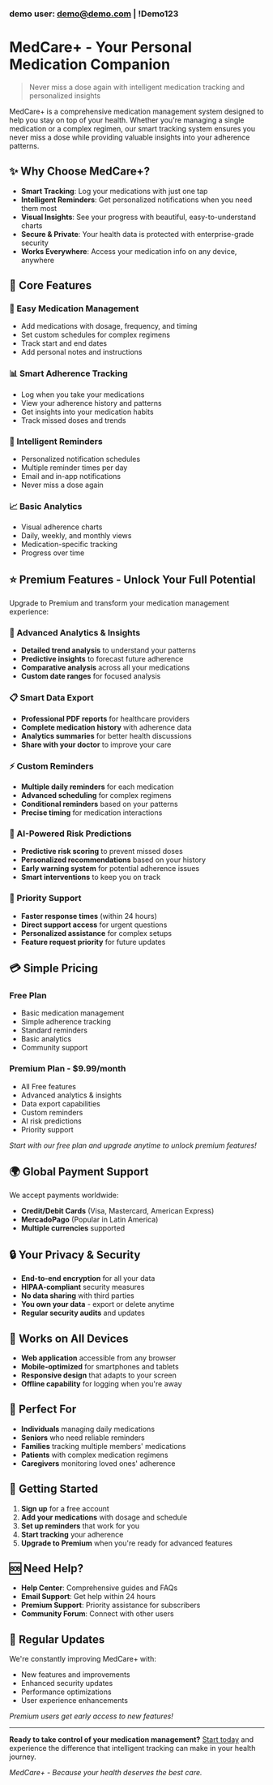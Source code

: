 ### demo user: demo@demo.com | !Demo123

# MedCare+ - Your Personal Medication Companion

> Never miss a dose again with intelligent medication tracking and personalized insights

MedCare+ is a comprehensive medication management system designed to help you stay on top of your health. Whether you're managing a single medication or a complex regimen, our smart tracking system ensures you never miss a dose while providing valuable insights into your adherence patterns.

## ✨ Why Choose MedCare+?

- **Smart Tracking**: Log your medications with just one tap
- **Intelligent Reminders**: Get personalized notifications when you need them most
- **Visual Insights**: See your progress with beautiful, easy-to-understand charts
- **Secure & Private**: Your health data is protected with enterprise-grade security
- **Works Everywhere**: Access your medication info on any device, anywhere

## 🚀 Core Features

### 📱 Easy Medication Management
- Add medications with dosage, frequency, and timing
- Set custom schedules for complex regimens
- Track start and end dates
- Add personal notes and instructions

### 📊 Smart Adherence Tracking
- Log when you take your medications
- View your adherence history and patterns
- Get insights into your medication habits
- Track missed doses and trends

### 🔔 Intelligent Reminders
- Personalized notification schedules
- Multiple reminder times per day
- Email and in-app notifications
- Never miss a dose again

### 📈 Basic Analytics
- Visual adherence charts
- Daily, weekly, and monthly views
- Medication-specific tracking
- Progress over time

## ⭐ Premium Features - Unlock Your Full Potential

Upgrade to Premium and transform your medication management experience:

### 🧠 Advanced Analytics & Insights
- **Detailed trend analysis** to understand your patterns
- **Predictive insights** to forecast future adherence
- **Comparative analysis** across all your medications
- **Custom date ranges** for focused analysis

### 📋 Smart Data Export
- **Professional PDF reports** for healthcare providers
- **Complete medication history** with adherence data
- **Analytics summaries** for better health discussions
- **Share with your doctor** to improve your care

### ⚡ Custom Reminders
- **Multiple daily reminders** for each medication
- **Advanced scheduling** for complex regimens
- **Conditional reminders** based on your patterns
- **Precise timing** for medication interactions

### 🎯 AI-Powered Risk Predictions
- **Predictive risk scoring** to prevent missed doses
- **Personalized recommendations** based on your history
- **Early warning system** for potential adherence issues
- **Smart interventions** to keep you on track

### 🎁 Priority Support
- **Faster response times** (within 24 hours)
- **Direct support access** for urgent questions
- **Personalized assistance** for complex setups
- **Feature request priority** for future updates

## 💳 Simple Pricing

### Free Plan
- Basic medication management
- Simple adherence tracking
- Standard reminders
- Basic analytics
- Community support

### Premium Plan - $9.99/month
- All Free features
- Advanced analytics & insights
- Data export capabilities
- Custom reminders
- AI risk predictions
- Priority support

*Start with our free plan and upgrade anytime to unlock premium features!*

## 🌍 Global Payment Support

We accept payments worldwide:
- **Credit/Debit Cards** (Visa, Mastercard, American Express)
- **MercadoPago** (Popular in Latin America)
- **Multiple currencies** supported

## 🔒 Your Privacy & Security

- **End-to-end encryption** for all your data
- **HIPAA-compliant** security measures
- **No data sharing** with third parties
- **You own your data** - export or delete anytime
- **Regular security audits** and updates

## 📱 Works on All Devices

- **Web application** accessible from any browser
- **Mobile-optimized** for smartphones and tablets
- **Responsive design** that adapts to your screen
- **Offline capability** for logging when you're away

## 🎯 Perfect For

- **Individuals** managing daily medications
- **Seniors** who need reliable reminders
- **Families** tracking multiple members' medications
- **Patients** with complex medication regimens
- **Caregivers** monitoring loved ones' adherence

## 🚀 Getting Started

1. **Sign up** for a free account
2. **Add your medications** with dosage and schedule
3. **Set up reminders** that work for you
4. **Start tracking** your adherence
5. **Upgrade to Premium** when you're ready for advanced features

## 🆘 Need Help?

- **Help Center**: Comprehensive guides and FAQs
- **Email Support**: Get help within 24 hours
- **Premium Support**: Priority assistance for subscribers
- **Community Forum**: Connect with other users

## 🔄 Regular Updates

We're constantly improving MedCare+ with:
- New features and improvements
- Enhanced security updates
- Performance optimizations
- User experience enhancements

*Premium users get early access to new features!*

---

**Ready to take control of your medication management?** [Start today](https://medcare-hackaton.netlify.app/) and experience the difference that intelligent tracking can make in your health journey.

*MedCare+ - Because your health deserves the best care.* 
